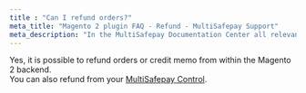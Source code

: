 ```yaml
---
title : "Can I refund orders?"
meta_title: "Magento 2 plugin FAQ - Refund - MultiSafepay Support"
meta_description: "In the MultiSafepay Documentation Center all relevant information regarding our Plugins and API. As well as Support pages for Payment Method, Tools and General Questions. You can also find the contact details of our Support Team and Integration Team."
---
```

Yes, it is possible to refund orders or credit memo from within the Magento 2 backend.  
You can also refund from your [MultiSafepay Control](https://merchant.multisafepay.com).
